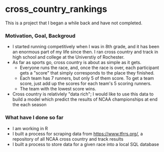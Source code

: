 # cross_country_rankings

This is a project that I began a while back and have not completed. 

### Motivation, Goal, Backgroud

- I started running competitively when I was in 8th grade, and it has been an enormous part of my life since then. I ran cross country and track in high school and college at the Universtiy of Rochester. 
- As far as sports go, cross country is about as simple as it gets. 
  - Everyone runs the race, and, once the race is over, each participant gets a "score" that simply corresponds to the place they finished.  
  - Each team has 7 runners, but only 5 of them score. To get a team score, just add up the scores for each team's 5 scoring runners.
  - The team with the lowest score wins.
-  Cross country is relativlely "data rich"; I would like to use this data to build a model which predict the results of NCAA championships at end the each season

### What have I done so far 
- I am working in R
- I built a process for scraping data from https://www.tfrrs.org/, a repository of all NCAA cross country and track results
- I built a process to store data for a given race into a local SQL database
